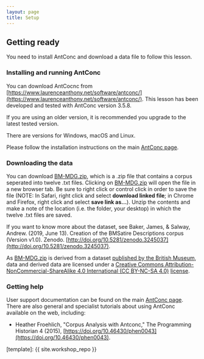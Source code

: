 ```yaml
---
layout: page
title: Setup
---
```


## Getting ready

You need to install AntConc and download a data file to follow this lesson.

### Installing and running AntConc

You can download AntCocnc from [https://www.laurenceanthony.net/software/antconc/](https://www.laurenceanthony.net/software/antconc/). This lesson has been developed and tested with AntConc version 3.5.8.

If you are using an older version, it is recommended you upgrade to the latest tested version. 

There are versions for Windows, macOS and Linux.

Please follow the installation instructions on the main [AntConc page](https://www.laurenceanthony.net/software/antconc/).

### Downloading the data

You can download [BM-MDG.zip](https://github.com/CatalogueLegacies/antconc.github.io/blob/gh-pages/data/BM-MDG.zip), which is a .zip file that contains a corpus seperated into twelve .txt files. Clicking on [BM-MDG.zip](https://github.com/CatalogueLegacies/antconc.github.io/blob/gh-pages/data/BM-MDG.zip) will open the file in a new browser tab. Be sure to right click or control click in order to save the file (NOTE: In Safari, right click and select **download linked file**; in Chrome and Firefox, right click and select **save link as...**). Unzip the contents and make a note of the location (i.e. the folder, your desktop) in which the twelve .txt files are saved.

If you want to know more about the dataset, see Baker, James, & Salway, Andrew. (2019, June 13). Creation of the BMSatire Descriptions corpus (Version v1.0). Zenodo. [http://doi.org/10.5281/zenodo.3245037](http://doi.org/10.5281/zenodo.3245037).

As [BM-MDG.zip](https://github.com/CatalogueLegacies/antconc.github.io/blob/gh-pages/data/BM-MDG.zip) is derived from a dataset [published by the British Museum](https://www.britishmuseum.org/about_this_site/terms_of_use/copyright_and_permissions.aspx), data and derived data are licensed under a [Creative Commons Attribution-NonCommercial-ShareAlike 4.0 International (CC BY-NC-SA 4.0)](https://creativecommons.org/licenses/by-nc-sa/4.0/) [license](https://github.com/CuratorialVoice/data/blob/master/README.md).

### Getting help

User support documentation can be found on the main [AntConc page](https://www.laurenceanthony.net/software/antconc/). There are also general and specialist tutorials about using AntConc available on the web, including:

* Heather Froehlich, "Corpus Analysis with Antconc," The Programming Historian 4 (2015), [https://doi.org/10.46430/phen0043](https://doi.org/10.46430/phen0043).

[template]: {{ site.workshop_repo }}

